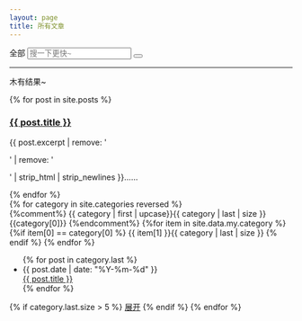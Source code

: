 ```yaml
---
layout: page
title: 所有文章
---
```


<div class="search">
  <span class="show-all">全部</span>
  <input type="text" class="search-input" placeholder="搜一下更快~">
  <button class="search-btn"><svg focusable="false" xmlns="http://www.w3.org/2000/svg" viewBox="0 0 24 24"><path d="M15.5 14h-.79l-.28-.27C15.41 12.59 16 11.11 16 9.5 16 5.91 13.09 3 9.5 3S3 5.91 3 9.5 5.91 16 9.5 16c1.61 0 3.09-.59 4.23-1.57l.27.28v.79l5 4.99L20.49 19l-4.99-5zm-6 0C7.01 14 5 11.99 5 9.5S7.01 5 9.5 5 14 7.01 14 9.5 11.99 14 9.5 14z"></path></svg></button>
</div>
<div id="blog-posts">
  <hr />
   <div class="result-tab search-result">
      <div class="no-result"><p>木有结果~</p></div>
     {% for post in site.posts %}
        <div class="post-item item{{ forloop.index0 }}">
          <a target="_blank" href="{{ site.baseurl }}{{ post.url }}" class="post-link">
            <h3>{{ post.title }}</h3>
          </a>
            <p>{{ post.excerpt | remove: '<p>' | remove: '</p>' | strip_html | strip_newlines }}……&emsp;&emsp;</p>
        </div>
     {% endfor %}
   </div>
   <div class="result-tab post-result display-show">
    {% for category in site.categories reversed  %}
     <div class="cate-div">
       {%comment%}
       <span class="cate-title">{{ category | first | upcase}}</span><span class="cate-num">{{ category | last | size }}</span>
       {{category[0]}}
       {%endcomment%}
       {%for item in site.data.my.category %}
        {%if item[0] == category[0] %}
       <span class="cate-title">{{ item[1] }}</span><span class="cate-num">{{ category | last | size }}</span>
        {% endif %}
       {% endfor %}
     </div>
      <ul class="cate-posts{% if category.last.size > 5 %} more{%endif%}" id="posts_{{ category|first }}">
      {% for post in category.last %}
        <li>
            <span class="post-date">{{ post.date | date: "%Y-%m-%d" }}</span>
            <div class="post-url">
              <a href="{{ site.baseurl }}{{ post.url }}">{{ post.title }}</a>
            </div>
        </li>
      {% endfor %}
      </ul>
      {% if category.last.size > 5 %}
      <a href="javascript:void(0);" class="to-toggle" data-size="{{ category | last | size }}" data-ul-id="posts_{{ category|first }}" data-all='0'>展开</a>
      {% endif %}
    {% endfor %}
   </div>
<script>
(function(){
  function arrayLikeFn(obj, api,fn){
    return [][api].call(obj, fn);
  }
  function removeClass(dom, className){
    var reg = new RegExp('\\b'+className+'\\b','g');
    dom.className = trim(dom.className.replace(reg, ''));
  }
  function addClass(dom, className){
    dom.className += ' '+ className;
  }
  function hasClass(dom, className){
    var reg = new RegExp('\\b'+className+'\\b','g');
    return reg.test(dom.className);
  }
  function show(dom){
    !hasClass(dom, 'display-show') && addClass(dom, 'display-show');
  }
  function hide(dom){
    removeClass(dom, 'display-show');
  }
  function toggleClass(dom, className){
    if(hasClass(dom, className)){
      removeClass(dom, className);
    }else{
      addClass(dom, className);
    }
  }

  function showTab(type){
    if(type=='search'){
        show(searchResult);
        hide(postResult);
    }else{
        show(postResult);
        hide(searchResult);
    }
  }

  function trim(str){
    return str?str.replace(/^\s*|\s*$/g,''):str;
  }
  // 查看更多 和 收起
  var toggle = document.getElementsByClassName('to-toggle');

  // 文章信息
  var posts = [{%for post in site.posts%}{
      id: {{forloop.index0}},
      title: '{{post.title}}',
      excerpt: '{{ post.excerpt | remove: '<p>' | remove: '</p>' | strip_html | strip_newlines}}'
    }{% if forloop.index != forloop.length %},{%endif%}
  {%endfor%}
  ];

  var searchResult = document.querySelector('.search-result'),
      postResult = document.querySelector('.post-result');
  var noResult = document.querySelector('.no-result');

  function searchPosts(keyword){
    var reg = new RegExp(keyword)
    return posts.filter(function(e){
      return reg.test(e.title) || reg.test(e.excerpt);
    });
  }
  function hideShowedItems(){
    var items = document.querySelectorAll('.post-item.display-show');
    arrayLikeFn(items, 'forEach', function(dom,i){
      hide(dom);
    });
  }

  function isFocus(dom){
    return dom == document.querySelector('input:focus');
  }

  var input = document.getElementsByClassName('search-input')[0];
  var searchBtn = document.getElementsByClassName('search-btn')[0];
  
  document.querySelector('.show-all').onclick = function(){
    showTab('post');
  };
  input.onblur = function(){
      if(!trim(input.value)){
        showTab('post');
      }
  };
  document.addEventListener('keyup',function(event){
    if(event.keyCode == 13 && isFocus(input)){
      searchBtn.click();
    }
  });
  searchBtn.onclick = function(){
    var value = trim(input.value);
    var result;
    if(!value){
      showTab('post');
      return;
    }
    showTab('search');
    result = searchPosts(value);
    hideShowedItems();
    hide(noResult);
    if(result && result.length>0){
      result.forEach(function(e,i){
        var dom = document.getElementsByClassName('item'+e.id)['0'];
        show(dom);
      });
    }else{
        show(noResult);
    }
  };
  [].forEach.call(toggle, function(e,i){  
    e.onclick = function(event){
      var e = event.target;
      var id = e.getAttribute('data-ul-id');
      var status = !!~~e.getAttribute('data-all');
      var size = ~~e.getAttribute('data-size')*15/10;
      var posts = document.getElementById(id);
      if(status){
        posts.style.height = '7.5em';
        e.setAttribute('data-all', 0);
        e.innerHTML = '展开更多';
      }else{
        posts.style.height = size+'em';
        e.setAttribute('data-all', 1);
        e.innerHTML = '收起内容';
      }
    };
  });
})();

</script>
</div>